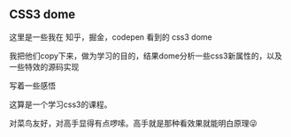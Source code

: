 ## CSS3 dome

这里是一些我在 知乎，掘金，codepen 看到的 css3 dome 

我把他们copy下来，做为学习的目的，结果dome分析一些css3新属性的，以及一些特效的源码实现

写着一些感悟

这算是一个学习css3的课程。

对菜鸟友好，对高手显得有点啰嗦。高手就是那种看效果就能明白原理:stuck_out_tongue_winking_eye: